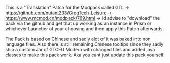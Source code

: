 
This is a "Translation" Patch for the Modpack called GTL -> https://github.com/nutant233/GregTech-Leisure -> https://www.mcmod.cn/modpack/769.html -> id advise to "download" the pack via the github and get that up working as an instance in Prism or whichever Launcher of your choosing and then apply this Patch afterwards.

The Pack is based on Chinese and sadly alot of it was baked into non language files. Also there is still remaining Chinese tooltips since they sadly ship a custom Jar of GTCEU Modern with changed files and added java classes to make this pack work. Aka you cant just update this pack yourself.
